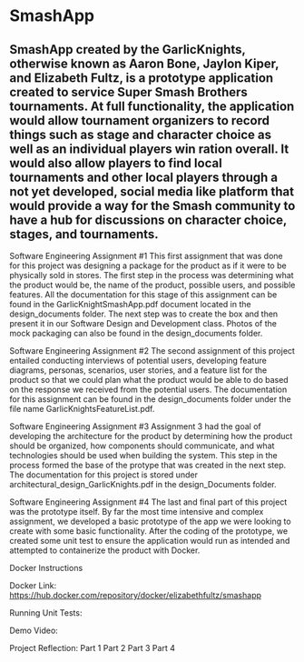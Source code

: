 # SmashApp

## SmashApp created by the GarlicKnights, otherwise known as Aaron Bone, Jaylon Kiper, and Elizabeth Fultz, is a prototype application created to service Super Smash Brothers tournaments. At full functionality, the application would allow tournament organizers to record things such as stage and character choice as well as an individual players win ration overall. It would also allow players to find local tournaments and other local players through a not yet developed, social media like platform that would provide a way for the Smash community to have a hub for discussions on character choice, stages, and tournaments.      

Software Engineering Assignment #1
     This first assignment that was done for this project was designing a package for the product as if it were to be physically sold in stores. The first step in the process was determining what the product would be, the name of the product, possible users, and possible features. All the documentation for this stage of this assignment can be found in the GarlicKnightSmashApp.pdf document located in the design_documents folder. The next step was to create the box and then present it in our Software Design and Development class. Photos of the mock packaging can also be found in the design_documents folder.  

Software Engineering Assignment #2
        The second assignment of this project entailed conducting interviews of potential users, developing feature diagrams, personas, scenarios, user stories, and a feature list for the product so that we could plan what the product would be able to do based on the response we received from the potential users. The documentation for this assignment can be found in the design_documents folder under the file name GarlicKnightsFeatureList.pdf.

Software Engineering Assignment #3
    Assignment 3 had the goal of developing the architecture for the product by determining how the product should be organized, how components should communicate, and what technologies should be used when building the system. This step in the process formed the base of the protype that was created in the next step. The documentation for this project is stored under architectural_design_GarlicKnights.pdf in the design_Documents folder.  

Software Engineering Assignment #4
    The last and final part of this project was the prototype itself. By far the most time intensive and complex assignment, we developed a basic prototype of the app we were looking to create with some basic functionality. After the coding of the prototype, we created some unit test to ensure the application would run as intended and attempted to containerize the product with Docker. 

Docker Instructions

Docker Link: https://hub.docker.com/repository/docker/elizabethfultz/smashapp

Running Unit Tests:

Demo Video: 

Project Reflection:
    Part 1
    Part 2
    Part 3
    Part 4


